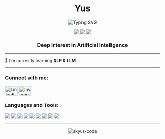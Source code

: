 <h1 align="center">Yus</h1>

<p align="center">
  <img src="https://readme-typing-svg.demolab.com?font=Fira+Code&size=28&pause=1200&color=1A80F0&center=true&vCenter=true&width=650&lines=Visionary+Ambitiously+Person;Bring+AI+as+International+Global+Peace+%26+Unity" alt="Typing SVG" />
</p>

<p align="center">
  <img src="https://img.shields.io/badge/AI%20Enthusiast-blue?style=for-the-badge&logo=github" />
  <img src="https://img.shields.io/badge/Backend%20Engineer-7c3aed?style=for-the-badge&logo=codeforces&logoColor=white" />
  <img src="https://img.shields.io/badge/NLP%20%26%20LLM%20Learner-yellow?style=for-the-badge" />
</p>

<h3 align="center">Deep Interest in Artificial Intelligence</h3>

---

🌱 I’m currently learning **NLP & LLM**

---

<h3 align="left">Connect with me:</h3>
<p align="left">
  <a href="https://www.linkedin.com/in/founder-of-fyutris-corp-yus-50641b376/" target="_blank">
    <img align="center" src="https://raw.githubusercontent.com/rahuldkjain/github-profile-readme-generator/master/src/images/icons/Social/linked-in-alt.svg" alt="LinkedIn" height="30" width="40" />
  </a>
  <a href="https://www.instagram.com/skiusyusky/" target="_blank">
    <img align="center" src="https://raw.githubusercontent.com/rahuldkjain/github-profile-readme-generator/master/src/images/icons/Social/instagram.svg" alt="Instagram" height="30" width="40" />
  </a>
</p>

<h3 align="left">Languages and Tools:</h3>
<p align="left">
  <img src="https://img.shields.io/badge/CodeIgniter-F44336?style=flat-square&logo=codeigniter&logoColor=white" />
  <img src="https://img.shields.io/badge/JavaScript-F7DF1E?style=flat-square&logo=javascript&logoColor=black" />
  <img src="https://img.shields.io/badge/MongoDB-4DB33D?style=flat-square&logo=mongodb&logoColor=white" />
  <img src="https://img.shields.io/badge/MySQL-4479A1?style=flat-square&logo=mysql&logoColor=white" />
  <img src="https://img.shields.io/badge/Node.js-339933?style=flat-square&logo=node.js&logoColor=white" />
  <img src="https://img.shields.io/badge/Pandas-150458?style=flat-square&logo=pandas&logoColor=white" />
  <img src="https://img.shields.io/badge/Postman-FF6C37?style=flat-square&logo=postman&logoColor=white" />
  <img src="https://img.shields.io/badge/Python-3776AB?style=flat-square&logo=python&logoColor=white" />
  <img src="https://img.shields.io/badge/Scikit--learn-F7931E?style=flat-square&logo=scikit-learn&logoColor=white" />
</p>

---

<p align="center">
  <img src="https://komarev.com/ghpvc/?username=skyus-code&label=Profile%20views&color=0e75b6&style=flat" alt="skyus-code" />
</p>
